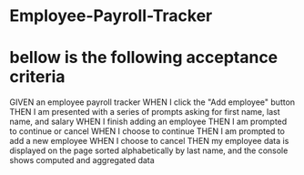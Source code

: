 # Employee-Payroll-Tracker

# bellow is the following acceptance criteria

GIVEN an employee payroll tracker
WHEN I click the "Add employee" button
THEN I am presented with a series of prompts asking for first name, last name, and salary
WHEN I finish adding an employee
THEN I am prompted to continue or cancel
WHEN I choose to continue
THEN I am prompted to add a new employee
WHEN I choose to cancel
THEN my employee data is displayed on the page sorted alphabetically by last name, and the console shows computed and aggregated data

<!-- the purpose of this project is to demonstrate the capabilities of javascript in a webpage. the webpage shows usage of script, including for loops. Object identifying, calling variables based on scope, and using functions that reduce the size of necessary code. The webpage allows for inputs of various information, from which it creates an object that further reveals information based on the type of variable included. -->